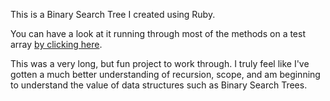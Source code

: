 This is a Binary Search Tree I created using Ruby.

You can have a look at it running through most of the methods on a test array [by clicking here](https://replit.com/@mgrig92/binary-search-trees#.replit).

This was a very long, but fun project to work through. I truly feel like I've gotten a much better understanding of recursion, scope, and am beginning to understand the value of data structures such as Binary Search Trees.


